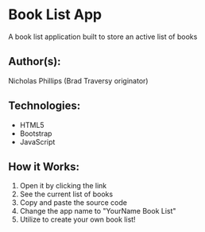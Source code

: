 # Book List App

A book list application built to store an active list of books



## Author(s):

Nicholas Phillips
(Brad Traversy originator)



## Technologies:

* HTML5
* Bootstrap
* JavaScript



## How it Works:

1. Open it by clicking the link
2. See the current list of books
3. Copy and paste the source code
3. Change the app name to "YourName Book List"
4. Utilize to create your own book list!
